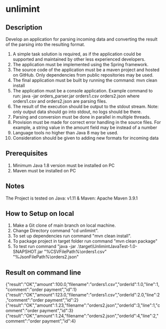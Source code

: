# unlimint


## Description

Develop an application for parsing incoming data and converting the result of the parsing into the resulting format.

1.	A simple task solution is required, as if the application could be supported and maintained by other less experienced developers.
2.	The application must be implemented using the Spring framework.
3.	The source code of the application must be a maven project and hosted on GitHub. Only dependencies from public repositories may be used.
4.	The final application must be built by running the command:
      mvn clean install
5.	The application must be a console application. Example command to run: java -jar orders_parser.jar orders1.csv orders2.json
      where orders1.csv and orders2.json are parsing files.
6.	The result of the execution should be output to the stdout stream.
      Note: only output data should go into stdout, no logs should be there.
7.	Parsing and conversion must be done in parallel in multiple threads.
8.	Provision must be made for correct error handling in the source files. For example, a string value in the amount field may be instead of a number
9.	Language tools no higher than Java 8 may be used.
10.	Consideration should be given to adding new formats for incoming data


## Prerequisites

1. Minimum Java 1.8 version must be installed on PC
2. Maven must be installed on PC

## Notes

The Project is tested on Java: v1.11 &  Maven: Apache Maven 3.9.1

## How to Setup on local

1. Make a Git clone of main branch on local machine.
2. Change Directory command "cd unlimint".
3. To set up dependencies run command "mvn clean install".
4. To package project in target folder run command "mvn clean package"
5. To test run command "java -jar .\target\UnlimintJavaTest-1.0-SNAPSHOT.jar "%CSVFilePath%\orders1.csv" "%JsonFilePath%\orders2.json"
   

## Result on command line

{"result":"OK","amount":100.0,"filename":"orders1.csv","orderId":1.0,"line":1,"comment":"order payment","id":1}
{"result":"OK","amount":123.0,"filename":"orders1.csv","orderId":2.0,"line":2,"comment":"order payment","id":2}
{"result":"OK","amount":1.23,"filename":"orders2.json","orderId":3,"line":1,"comment":"order payment","id":3}
{"result":"OK","amount":1.24,"filename":"orders2.json","orderId":4,"line":2,"comment":"order payment","id":4}

